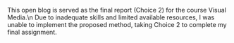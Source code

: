 This open blog is served as the final report (Choice 2) for the course Visual Media.\n
Due to inadequate skills and limited available resources, I was unable to implement the proposed method, taking Choice 2 to complete my final assignment.
